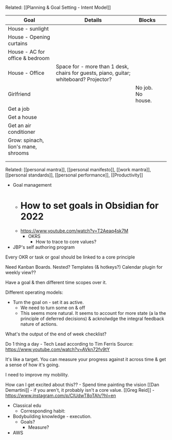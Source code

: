Related: [[Planning & Goal Setting - Intent Model]]

| Goal                                | Details                                                                                | Blocks            |     |
| ----------------------------------- | -------------------------------------------------------------------------------------- | ----------------- | --- |
| House - sunlight                    |                                                                                        |                   |     |
| House - Opening curtains            |                                                                                        |                   |     |
| House - AC for office & bedroom     |                                                                                        |                   |     |
| House - Office                      | Space for - more than 1 desk, chairs for guests, piano, guitar; whiteboard? Projector? |                   |     |
| Girlfriend                          |                                                                                        | No job. No house. |     |
| Get a job                           |                                                                                        |                   |     |
| Get a house                         |                                                                                        |                   |     |
| Get an air conditioner              |                                                                                        |                   |     |
| Grow: spinach, lion's mane, shrooms |                                                                                        |                   |     |
|                                     |                                                                                        |                   |     |
|                                     |                                                                                        |                   |     |


Related: [[personal mantra]], [[personal manifesto]], [[work mantra]], [[personal standards]], [[personal performance]], [[Productivity]]


- Goal management
	- # How to set goals in Obsidian for 2022
	- https://www.youtube.com/watch?v=T2Aeaq4sk7M
		- OKRS
			- How to trace to core values?
- JBP's self authoring program

Every OKR or task or goal should be linked to a core principle

Need Kanban Boards. Nested?
Templates (& hotkeys?)
Calendar plugin for weekly view??

Have a goal & then different time scopes over it.

Different operating models:
- Turn the goal on - set it as active.
	- We need to turn some on & off
	- This seems more natural. It seems to account for more state (a la the principle of deferred decisions) & acknolwdge the integral feedback nature of actions.

What's the output of the end of week checklist?


Do 1 thing a day - Tech Lead according to Tim Ferris
Source:
https://www.youtube.com/watch?v=AVkn72fv9tY



It's like a target. You can measure your progress against it across time & get a sense of how it's going.


I need to improve my mobility.


How can I get excited about this??
	- Spend time painting the vision
[[Dan Demartini]] - if you aren't, it probably isn't a core value.
[[Greg Reid]] - https://www.instagram.com/p/ClUdwT8oTAh/?hl=en


- Classical edu
	- Corresponding habit:
- Bodybuilding knowledge - execution.
	- Goals?
		- Measure?
- AWS